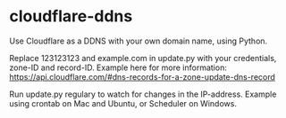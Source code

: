 # cloudflare-ddns
Use Cloudflare as a DDNS with your own domain name, using Python.

Replace 123123123 and example.com in update.py with your credentials, zone-ID and record-ID.
Example here for more information: https://api.cloudflare.com/#dns-records-for-a-zone-update-dns-record

Run update.py regulary to watch for changes in the IP-address.
Example using crontab on Mac and Ubuntu, or Scheduler on Windows.
